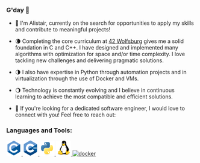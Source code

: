 <img src="https://komarev.com/ghpvc/?username=alistair-kane&style=flat-square&color=blue" alt=""/>

### G'day 👋

* 🌚 I'm Alistair, currently on the search for opportunities to apply my skills and contribute to meaningful projects!

* 🌘 Completing the core curriculum at [42 Wolfsburg](https://42wolfsburg.de) gives me a solid foundation in C and C++. I have designed and implemented many algorithms with optimization for space and/or time complexity. I love tackling new challenges and delivering pragmatic solutions.

* 🌗 I also have expertise in Python through automation projects and in virtualization through the use of Docker and VMs.

* 🌖 Technology is constantly evolving and I believe in continuous learning to achieve the most compatible and efficient solutions.

* 🌝 If you're looking for a dedicated software engineer, I would love to connect with you! Feel free to reach out: 

<h3 align="left">Languages and Tools:</h3>
<p align="left">
  <a href="https://www.cprogramming.com/" target="_blank" rel="noreferrer"> <img src="https://raw.githubusercontent.com/devicons/devicon/master/icons/c/c-original.svg" alt="c" width="40" height="40"/> </a> 
  <a href="https://www.w3schools.com/cpp/" target="_blank" rel="noreferrer"> <img src="https://raw.githubusercontent.com/devicons/devicon/master/icons/cplusplus/cplusplus-original.svg" alt="cplusplus" width="40" height="40"/> </a>
  <a href="https://www.python.org" target="_blank" rel="noreferrer"> <img src="https://raw.githubusercontent.com/devicons/devicon/master/icons/python/python-original.svg" alt="python" width="40" height="40"/> </a> 
<a href="https://www.linux.org/" target="_blank" rel="noreferrer"> <img src="https://raw.githubusercontent.com/devicons/devicon/master/icons/linux/linux-original.svg" alt="linux" width="40" height="40"/>
<a href="https://www.docker.com" target="_blank" rel="noreferrer">
            <img src="https://cdn.jsdelivr.net/gh/devicons/devicon/icons/docker/docker-original.svg" alt="docker" width="40" height="40"/>
          
  
  </p>
  
  
 
          
